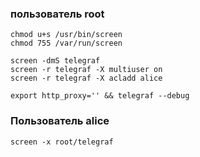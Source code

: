 ### пользователь root
```
chmod u+s /usr/bin/screen
chmod 755 /var/run/screen
```

```
screen -dmS telegraf
screen -r telegraf -X multiuser on 
screen -r telegraf -X acladd alice
```

```
export http_proxy='' && telegraf --debug
```
### Пользователь alice
```
screen -x root/telegraf
```